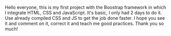 Hello everyone, this is my first project with the Boostrap framework in which I integrate HTML, CSS and JavaScript.
It's basic, I only had 2 days to do it. 
Use already compiled CSS and JS to get the job done faster.
I hope you see it and comment on it, correct it and teach me good practices. Thank you so much!
